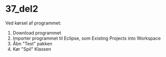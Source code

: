 # 37_del2

Ved kørsel af programmet:
1. Download programmet 
2. Importer programmet til Eclipse, som Existing Projects into Workspace
3. Åbn "Test" pakken
4. Kør "Spil" Klassen
